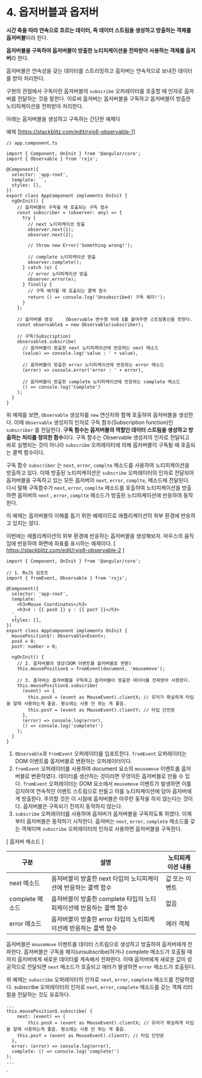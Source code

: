 # 4. 옵저버블과 옵저버

**시간 축을 따라 연속으로 흐르는 데이터, 즉 데이터 스트림을 생성하고 방출하는 객체를 옵저버블**이라 한다.

**옵저버블을 구독하여 옵저버블이 방출한 노티피케이션을 전파받아 사용하는 객체를 옵저버**라 한다.

옵저버블은 연속성을 갖는 데이터를 스트리밍하고 옵저버는 연속적으로 보내진 데이터를 받아 처리한다.

구현의 관점에서 구독이란 옵저버블의 `subscribe` 오퍼레이터를 호출할 때 인자로 옵저버를 전달하는 것을 말한다. 이로써 옵저버는 옵저버블을 구독하고 옵저버블이 방출한 노티피케이션을 전파받아 처리한다.

아래는 옵저버블을 생성하고 구독하는 간단한 예제다

예제 [https://stackblitz.com/edit/rxjs6-observable-1]

```tsx
// app.component.ts

import { Component, OnInit } from '@angular/core';
import { Observable } from 'rxjs';

@Component({
  selector: 'app-root',
  template: ``,
  styles: [],
})
export class AppComponent implements OnInit {
  ngOnInit() {
    // 옵저버블이 구독될 때 호출되는 구독 함수
    const subscriber = (observer: any) => {
      try {
        // next 노티피케이션 방출
        observer.next(1);
        observer.next(2);

        // throw new Error('Something wrong!');

        // complete 노티피케이션 방출
        observer.complete();
      } catch (e) {
        // error 노티피케이션 방출
        observer.error(e);
      } finally {
        // 구독 해지될 때 호출되는 콜백 함수
        return () => console.log('Unsubscribed! 구독 해지!');
      }
    };

    // 옵저버블 생성     Observable 변수명 뒤에 $를 붙여주면 스트림통신을 뜻한다.
    const observable$ = new Observable(subscriber);

    // 구독(Subscription)
    observable$.subscribe(
      // 옵저버블이 방출한 next 노티피케이션에 반응하는 next 메소드
      (value) => console.log('value : ' + value),

      // 옵저버블이 방출한 error 노티피케이션에 반응하는 error 메소드
      (error) => console.error('error : ' + error),

      // 옵저버블이 방출한 complete 노티피케이션에 반응하는 complete 메소드
      () => console.log('Complete')
    );
  }
}
```

위 예제를 보면, `Observable` 생성자를 `new` 연산자와 함께 호출하여 옵저버블을 생성한다. 이때 `Observable` 생성자의 인자로 구독 함수(Subscription function)인 `subscriber` 를 전달한다. **구독 함수는 옵저버블의 역할인 데이터 스트림을 생성하고 방출하는 처리를 정의한 함수**이다. 구독 함수는 Observable 생성자의 인자로 전달되고 바로 실행되는 것이 아니라 `subscribe` 오퍼레이터에 의해 옵저버블이 구독될 때 호출되는 콜백 함수이다.

구독 함수 `subscriber` 는 `next`, `error`, `complte` 메소드를 사용하여 노티피케이션을 방출하고 있다. 이때 방출된 노티피케이션은 `subscribe` 오퍼레이터의 인자로 전달되어 옵저버블을 구독하고 있는 모든 옵저버의 `next`, `error`, `complte`, 메소드에 전달된다. 다시 말해 구독함수가 `next`, `error`, `complte` 메소드를 호출하여 노티피케이션을 방출하면 옵저버의 `next` , `error`, `complte` 메소드가 방출된 노티피케이션에 반응하여 동작한다.

이 예제는 옵저버블의 이해를 돕기 위한 예제이므로 애플리케이션의 외부 환경에 반응하고 있지는 않다.

이번에는 애플리케이션의 외부 환경에 반응하는 옵저버블을 생성해보자. 마우스의 움직임에 반응하여 화면에 좌표를 표시하는 예제이다.  [ https://stackblitz.com/edit/rxjs6-observable-2 ]

```tsx
import { Component, OnInit } from '@angular/core';

// 1. RxJS 임포트
import { fromEvent, Observable } from 'rxjs';

@Component({
  selector: 'app-root',
  template: `
    <h3>Mouse Coordinates</h3>
    <h3>X : {{ posX }} y : {{ posY }}</h3>
  `,
  styles: [],
})
export class AppComponent implements OnInit {
  mousePosition$!: Observable<Event>;
  posX = 0;
  posY: number = 0;

  ngOnInit() {
    // 2. 옵저버블의 생성(DOM 이벤트를 옵저버블로 변환)
    this.mousePosition$ = fromEvent(document, 'mousemove');

    // 3. 옵저버는 옵저버블을 구독하고 옵저버블이 방출한 데이터를 전파받아 사용한다.
    this.mousePosition$.subscribe(
      (event) => {
        this.posX = (event as MouseEvent).clientX; // 유저가 확실하게 타입을 알때 사용하는게 좋음. 평소에는 사용 안 하는 게 좋음.
        this.posY = (event as MouseEvent).clientY; // 타입 단언문
      },
      (error) => console.log(error),
      () => console.log('complete!')
    );
  }
}
```

1. `Observable`과 `fromEvent` 오퍼레이터를 임포트한다. `fromEvent` 오퍼레이터는 DOM 이벤트를 옵저버블로 변환하는 오퍼레이터이다.
2. `fromEvent` 오퍼레이터를 사용하여 document 요소의 `mousemove` 이벤트를 옵저버블로 변환하였다. 데이터를 생산하는 것이라면 무엇이든 옵저버블로 만들 수 있다. `fromEvent` 오퍼레이터는 DOM 요소에서 `mousemove` 이벤트가 발생하면 이를 감지하여 연속적인 이벤트 스트림으로 만들고 이를 노티피케이션에 담아 옵저버에게 방출한다. 주의할 것은 이 시점에 옵저버블은 아무런 동작을 하지 않는다는 것이다. 옵저버블은 구독되기 전까지 동작하지 않는다.
3. `subscribe` 오퍼레이터를 사용하여 옵저버가 옵저버블을 구독하도록 하였다. 이제부터 옵저버블은 동작하기 시작한다. 옵저버는 `next`, `error`, `complete` 메소드를 갖는 객체이며 `subscribe` 오퍼레이터의 인자로 사용하면 옵저버블을 구독한다.

[ 옵저버 메소드 ]

| 구분            | 설명                                                         | 노티피케이션 내용 |
| --------------- | ------------------------------------------------------------ | ----------------- |
| next 메소드     | 옵저버블이 방출한 next 타입의 노티피케이션에 반응하는 콜백 함수 | 값 또는 이벤트    |
| complete 메소드 | 옵저버블이 방출한 complete 타입의 노티피케이션에 반응하는 콜백 함수 | 없음              |
| error 메소드    | 옵저버블이 방출한 error 타입의 노티피케이션에 반응하는 콜백 함수 | 에러 객체         |

옵저버블은 `mousemove` 이벤트를 데이터 스트림으로 생성하고 방출하여 옵저버에게 전파한다. 옵저버블은 구독을 해지(unsubscribe)하거나 complete 메소드가 호출될 때까지 옵저버에게 새로운 데이터를 계속해서 전파한다. 이때 옵저버에게 새로운 값이 성공적으로 전달되면 `next` 메소드가 호출되고 에러가 발생하면 `error` 메소드가 호출된다.

위 예제는 `subscribe` 오퍼레이터의 인자로 `next`, `error`, `complete` 메소드를 전달하였다. subscribe 오퍼레이터의 인자로 `next`, `error`, `complete` 메소드를 갖는 객체 리터럴을 전달하는 것도 유효하다.

```tsx
...
this.mousePosition$.subscribe( {
	next: (event) => {
		this.posX = (event as MouseEvent).clientX; // 유저가 확실하게 타입을 알때 사용하는게 좋음. 평소에는 사용 안 하는 게 좋음.
    this.posY = (event as MouseEvent).clientY; // 타입 단언문
  },
  error: (error) => console.log(error),
  complete: () => console.log('complete!')
); 
...
```

`